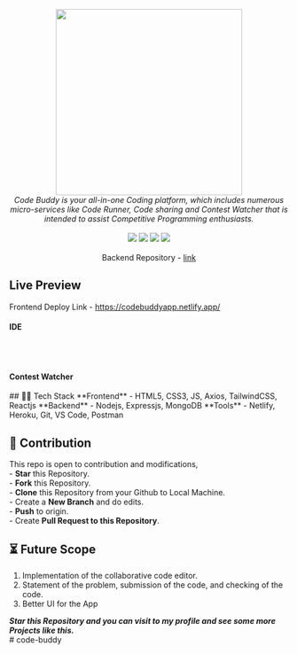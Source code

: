 <div align="center">
  <img src="./src/assets/codeBuddyBanner.svg" width='336px' /> <br/>
<i>Code Buddy is your all-in-one Coding platform, which includes numerous micro-services like Code Runner, Code sharing and Contest Watcher that is intended to assist Competitive Programming enthusiasts.</i>
<br>
<br>
<div><img src="https://img.shields.io/static/v1?label=TECH%20STACK&message=MERN&color=blueviolet&style=for-the-badge"/>
  <img src="https://img.shields.io/static/v1?label=version&message=2.0.0&color=orange&style=for-the-badge"/>
  <img src="https://img.shields.io/static/v1?label=status&message=working&color=success&style=for-the-badge"/>
  <img src="https://img.shields.io/static/v1?label=test&message=passing&color=informational&style=for-the-badge"/>
  </div>
<br>
</div>


<div align="center">
Backend Repository - <a href="">link</a>

</div>

<h2>Live Preview</h2>
Frontend Deploy Link - <a href="https://codebuddyapp.netlify.app/">https://codebuddyapp.netlify.app/</a>
<br/>
<h4>IDE</h4>
<img src='/src/assets/ideScreenshot.png' alt=''>
<br/>
<br/>
<br/>
<h4>Contest Watcher</h4>
<img src='/src/assets/contestWatcherScreenshot.png' alt=''>
<br>
## 👩‍💻 Tech Stack 
**Frontend** - HTML5, CSS3, JS, Axios, TailwindCSS, Reactjs
**Backend** - Nodejs, Expressjs, MongoDB
**Tools** - Netlify, Heroku, Git, VS Code, Postman

<h2>📝 Contribution </h2>
This repo is open to contribution and modifications,<br>
- <b>Star</b> this Repository.<br>
- <b>Fork</b> this Repository.<br>
- <b>Clone</b> this Repository from your Github to Local Machine.<br>
- Create a <b>New Branch</b> and do edits.<br>
- <b>Push</b> to origin.<br>
- Create <b>Pull Request to this Repository</b>.<br>


## ⏳ Future Scope
    
   1. Implementation of the collaborative code editor.
   2. Statement of the problem, submission of the code, and checking of the code.
   3. Better UI for the App<br>

<b><i>Star this Repository and you can visit to my profile and see some more Projects like this.</i></b>
<br/>
#   c o d e - b u d d y  
 